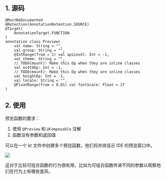 ## 1. 源码

```
@MustBeDocumented
@Retention(AnnotationRetention.SOURCE)
@Target(
    AnnotationTarget.FUNCTION
)
annotation class Preview(
    val name: String = "",
    val group: String = "",
    @IntRange(from = 1) val apiLevel: Int = -1,
    val theme: String = "",
    // TODO(mount): Make this Dp when they are inline classes
    val widthDp: Int = -1,
    // TODO(mount): Make this Dp when they are inline classes
    val heightDp: Int = -1,
    val locale: String = "",
    @FloatRange(from = 0.01) val fontScale: Float = 1f
)
```

## 2. 使用

预览函数的要求：

1. 使用 `@Preview` 和 `@Composable` 注解
2. 函数没有参数和返回值

可以在一个 kt 文件中创建多个预览函数，他们将并排显示 IDE 的预览窗口中。

![](../../images/compose_preview.png)

这对于比较可组合函数的行为很有用，比如为可组合函数传递不同的参数以观察他们在行为上有哪些差异。
